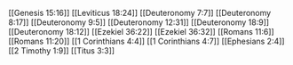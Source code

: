 [[Genesis 15:16]]
[[Leviticus 18:24]]
[[Deuteronomy 7:7]]
[[Deuteronomy 8:17]]
[[Deuteronomy 9:5]]
[[Deuteronomy 12:31]]
[[Deuteronomy 18:9]]
[[Deuteronomy 18:12]]
[[Ezekiel 36:22]]
[[Ezekiel 36:32]]
[[Romans 11:6]]
[[Romans 11:20]]
[[1 Corinthians 4:4]]
[[1 Corinthians 4:7]]
[[Ephesians 2:4]]
[[2 Timothy 1:9]]
[[Titus 3:3]]
